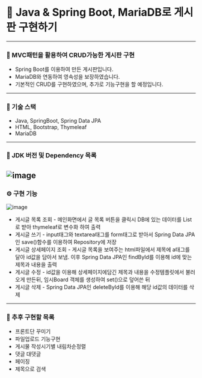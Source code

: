 # 🎯 Java & Spring Boot, MariaDB로 게시판 구현하기
----
### 📌 MVC패턴을 활용하여 CRUD가능한 게시판 구현
- Spring Boot를 이용하여 만든 게시판입니다.
- MariaDB와 연동하여 영속성을 보장하였습니다.
- 기본적인 CRUD를 구현하였으며, 추가로 기능구현을 할 예정입니다.
----
### 📌 기술 스택
- Java, SpringBoot, Spring Data JPA
- HTML, Bootstrap, Thymeleaf
- MariaDB
----
### 📌 JDK 버전 및 Dependency 목록
![image](https://user-images.githubusercontent.com/120121817/213285772-d8bc436b-95e0-476e-938d-c755b1b04c47.png)
----
### ⚙ 구현 기능
![image](https://user-images.githubusercontent.com/120121817/213291694-03c532f9-149e-43d3-ba06-f0e37db16210.png)
- 게시글 목록 조회 - 메인화면에서 글 목록 버튼을 클릭시 DB에 있는 데이터를 List로 받아 thymeleaf로 변수화 하여 출력
- 게시글 쓰기 - input태그와 textarea태그를 form태그로 받아서 Spring Data JPA인 save()함수를 이용하여 Repository에 저장
- 게시글 상세페이지 조회 - 게시글 목록을 보여주는 html파일에서 제목에 a태그를 달아 id값을 담아서 보냄. 이후 Spring Data JPA인 findById를 이용해 id에 맞는 제목과 내용을 출력
- 게시글 수정 - id값을 이용해 상세페이지에담긴 제목과 내용을 수정템플릿에서 불러오게 만든뒤, 임시Board 객체를 생성하여 set()으로 덮어쓴 뒤 
- 게시글 삭제 - Spring Data JPA인 deleteById를 이용해 해당 id값의 데이터를 삭제
----
### 🔨 추후 구현할 목록
- 프론트단 꾸미기
- 파일업로드 기능구현
- 게시물 작성시기별 내림차순정렬
- 댓글 대댓글
- 페이징
- 제목으로 검색
